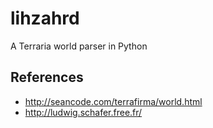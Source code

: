 # lihzahrd
A Terraria world parser in Python

## References
- http://seancode.com/terrafirma/world.html
- http://ludwig.schafer.free.fr/
